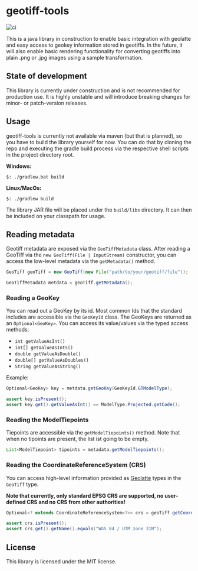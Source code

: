 # geotiff-tools

![ci](https://github.com/HendrikJanssen/geotiff-tools/actions/workflows/ci.yaml/badge.svg)

This is a java library in construction to enable basic integration with geolatte and easy access to geokey information stored in geotiffs.
In the future, it will also enable basic rendering functionality for converting geotiffs into plain .png or .jpg images using a sample transformation.

## State of development

This library is currently under construction and is not recommended for production use. It is highly unstable and will introduce breaking changes for minor- or patch-version releases.

## Usage

geotiff-tools is currently not available via maven (but that is planned), so you have to build the library yourself for now. You can do that by cloning the repo
and executing the gradle build process via the respective shell scripts in the project directory root.

**Windows:**
```shell
$: ./gradlew.bat build
```

**Linux/MacOs:**
```shell
$: ./gradlew build
```

The library JAR file will be placed under the `build/libs` directory. It can then be included on your classpath for usage.

## Reading metadata

Geotiff metadata are exposed via the `GeoTiffMetadata` class. After reading a GeoTiff via the `new GeoTiff(File | InputStream)` constructor,
you can access the low-level metadata via the `getMetadata()` method.

```java
GeoTiff geoTiff = new GeoTiff(new File("path/to/your/geotiff/file"));

GeoTiffMetadata metdata = geoTiff.getMetadata();
```

### Reading a GeoKey

You can read out a GeoKey by its id. Most common Ids that the standard includes are accessible via the `GeoKeyId` class.
The GeoKeys are returned as an `Optional<GeoKey>`. You can access its value/values via the typed access methods:

- `int getValueAsInt()`
- `int[] getValueAsInts()`
- `double getValueAsDouble()`
- `double[] getValueAsDoubles()`
- `String getValueAsString()`

Example:

```java
Optional<GeoKey> key = metdata.getGeoKey(GeoKeyId.GTModelType);

assert key.isPresent();
assert key.get().getValueAsInt() == ModelType.Projected.getCode();
```

### Reading the ModelTiepoints

Tiepoints are accessible via the `getModelTiepoints()` method. Note that when no tipoints are present, the list ist going to be empty.

```java
List<ModelTiepoint> tipoints = metadata.getModelTiepoints();
```

### Reading the CoordinateReferenceSystem (CRS)

You can access high-level information provided as [Geolatte](https://github.com/GeoLatte/geolatte-geom) types in the `GeoTiff` type.

**Note that currently, only standard EPSG CRS are supported, no user-defined CRS and no CRS from other authorities!**

```java
Optional<? extends CoordinateReferenceSystem<?>> crs = geoTiff.getCoordinateReferenceSystem();

assert crs.isPresent();
assert crs.get().getName().equals("WGS 84 / UTM zone 31N");
```



## License

This library is licensed under the MIT license.
